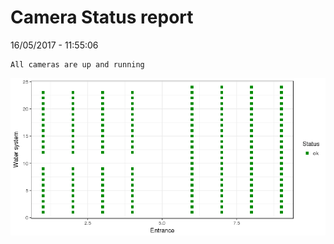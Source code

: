 Camera Status report
================
16/05/2017 - 11:55:06

    All cameras are up and running

![](camreport_files/figure-markdown_github/unnamed-chunk-2-1.png)
